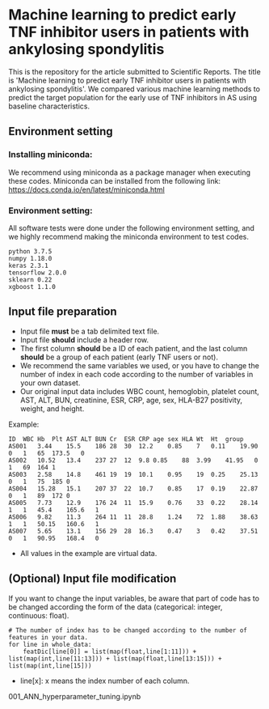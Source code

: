 # Machine learning to predict early TNF inhibitor users in patients with ankylosing spondylitis

This is the repository for the article submitted to Scientific Reports. The title is 'Machine learning to predict early TNF inhibitor users in patients with ankylosing spondylitis'. We compared various machine learning methods to predict the target population for the early use of TNF inhibitors in AS using baseline characteristics. 


## Environment setting

### Installing miniconda:

We recommend using miniconda as a package manager when executing these codes. Miniconda can be installed from the following link: https://docs.conda.io/en/latest/miniconda.html

### Environment setting:

All software tests were done under the following environment setting, and we highly recommend making the miniconda environment to test codes.

```
python 3.7.5
numpy 1.18.0
keras 2.3.1
tensorflow 2.0.0
sklearn 0.22
xgboost 1.1.0
```

## Input file preparation

* Input file **must** be a tab delimited text file.
* Input file **should** include a header row.
* The first column **should** be a ID of each patient, and the last column **should** be a group of each patient (early TNF users or not).
* We recommend the same variables we used, or you have to change the number of index in each code according to the number of variables in your own dataset.
* Our original input data includes WBC count, hemoglobin, platelet count, AST, ALT, BUN, creatinine, ESR, CRP, age, sex, HLA-B27 positivity, weight, and height.

Example:
```
ID  WBC	Hb	Plt	AST	ALT	BUN	Cr	ESR	CRP	age	sex	HLA	Wt	Ht	group
AS001	3.44	15.5	186	28	30	12.2	0.85	7	0.11	19.90	0	1	65	173.5	0
AS002	10.52	13.4	237	27	12	9.8	0.85	88	3.99	41.95	0	1	69	164	1
AS003	2.58	14.8	461	19	19	10.1	0.95	19	0.25	25.13	0	1	75	185	0
AS004	15.28	15.1	207	37	22	10.7	0.85	17	0.19	22.87	0	1	89	172	0
AS005	7.73	12.9	176	24	11	15.9	0.76	33	0.22	28.14	1	1	45.4	165.6	1
AS006	9.82	11.3	264	11	11	28.8	1.24	72	1.88	38.63	1	1	50.15	160.6	1
AS007	5.65	13.1	156	29	28	16.3	0.47	3	0.42	37.51	0	1	90.95	168.4	0
```
* All values in the example are virtual data.


## (Optional) Input file modification
If you want to change the input variables, be aware that part of code has to be changed according the form of the data (categorical: integer, continuous: float). 
```
# The number of index has to be changed according to the number of features in your data.
for line in whole_data:
    featDic[line[0]] = list(map(float,line[1:11])) + list(map(int,line[11:13])) + list(map(float,line[13:15])) + list(map(int,line[15]))
```
* line[x]: x means the index number of each column.


001_ANN_hyperparameter_tuning.ipynb
